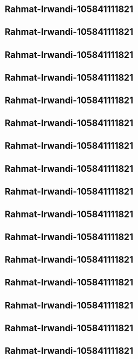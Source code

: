 # Rahmat-Irwandi-105841111821
# Rahmat-Irwandi-105841111821
# Rahmat-Irwandi-105841111821
# Rahmat-Irwandi-105841111821
# Rahmat-Irwandi-105841111821
# Rahmat-Irwandi-105841111821
# Rahmat-Irwandi-105841111821
# Rahmat-Irwandi-105841111821
# Rahmat-Irwandi-105841111821
# Rahmat-Irwandi-105841111821
# Rahmat-Irwandi-105841111821
# Rahmat-Irwandi-105841111821
# Rahmat-Irwandi-105841111821
# Rahmat-Irwandi-105841111821
# Rahmat-Irwandi-105841111821
# Rahmat-Irwandi-105841111821
